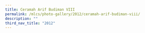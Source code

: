```yaml
---
title: Ceramah Arif Budiman VIII
permalink: /mlcs/photo-gallery/2012/ceramah-arif-budiman-viii/
description: ""
third_nav_title: "2012"
---
```

